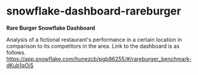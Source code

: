 # snowflake-dashboard-rareburger

**Rare Burger Snowflake Dashboard**

Analysis of a fictional restaurant's performance in a certain location in comparison to its competitors in the area. Link to the dashboard is as follows.
https://app.snowflake.com/hunezcb/pgb86255/#/rareburger_benchmark-dKub1qOiS
